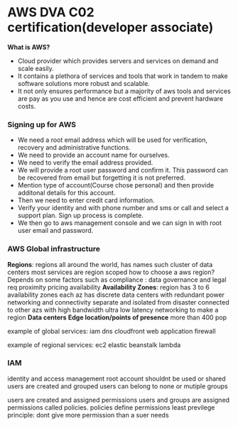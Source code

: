 # AWS DVA C02 certification(developer associate)
**What is AWS?**
* Cloud provider which provides servers and services on demand and scale easily.
* It contains a plethora of services and tools that work in tandem to make software solutions more robust and scalable.
* It not only ensures performance but a majority of aws tools and services are pay as you use and hence are cost efficient and prevent hardware costs.

### Signing up for AWS
* We need a root email address which will be used for verification, recovery and administrative functions.
* We need to provide an account name for ourselves.
* We need to verify the email address provided.
* We will provide a root user password and confirm it. This password can be recovered from email but forgetting it is not preferred.
* Mention type of account(Course chose personal) and then provide additonal details for this account.
* Then we need to enter credit card information.
* Verify your identity and with phone number and sms or call and select a support plan. Sign up process is complete.
* We then go to aws management console and we can sign in with root user email and password.

### AWS Global infrastructure
**Regions**: regions all around the world, has names such 
cluster of data centers
most services are region scoped
how to choose a aws region? 
Depends on some factors such as 
compliance : data governance and legal req
proximity
pricing
availability 
**Availability Zones**: region has 3 to 6 availability zones
each az has discrete data centers with redundant power networking and connectivity
separate and isolated from disaster
connected to other azs with high bandwidth ultra low latency networking to make a region
**Data centers**
**Edge location/points of presence** more than 400 pop

example of global services: 
iam dns
cloudfront 
web application firewall

example of regional services:
ec2 elastic beanstalk lambda

### IAM
identity and access management
root account shouldnt be used or shared
users are created and grouped
users can belong to none or mutiple groups

users are created and assigned permissions
users and groups are assigned permissions called policies.
policies define permissions
least previlege principle: dont give more permission than a suer needs


